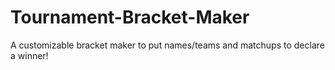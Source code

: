 # Tournament-Bracket-Maker
A customizable bracket maker to put names/teams and matchups to declare a winner!
